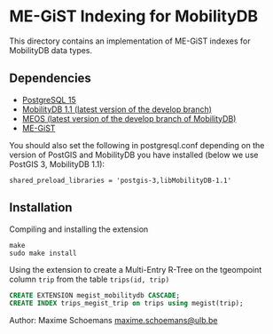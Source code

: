 ME-GiST Indexing for MobilityDB
===============================

This directory contains an implementation of ME-GiST indexes for MobilityDB data types.

Dependencies
------------
- [PostgreSQL 15](https://www.postgresql.org/)
- [MobilityDB 1.1 (latest version of the develop branch)](https://github.com/MobilityDB/MobilityDB)
- [MEOS (latest version of the develop branch of MobilityDB)](https://www.libmeos.org/)
- [ME-GiST](https://github.com/mschoema/megist)

You should also set the following in postgresql.conf depending on the version of PostGIS and MobilityDB you have installed (below we use PostGIS 3, MobilityDB 1.1):

```
shared_preload_libraries = 'postgis-3,libMobilityDB-1.1'
```

Installation
------------
Compiling and installing the extension
```
make
sudo make install
```

Using the extension to create a Multi-Entry R-Tree on the tgeompoint column `trip` from the table `trips(id, trip)`
```sql
CREATE EXTENSION megist_mobilitydb CASCADE;
CREATE INDEX trips_megist_trip on trips using megist(trip);
```

Author:
	Maxime Schoemans	<maxime.schoemans@ulb.be>
